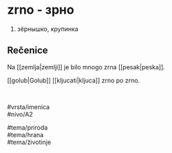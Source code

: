 # zrno - зрно

1. зёрнышко, крупинка  

## Rečenice

Na [[zemlja|zemlji]] je bilo mnogo zrna [[pesak|peska]].  

[[golub|Golub]] [[kljucati|kljuca]] zrno po zrno.  

<br>

#vrsta/imenica  
#nivo/A2  

#tema/priroda  
#tema/hrana  
#tema/životinje  
